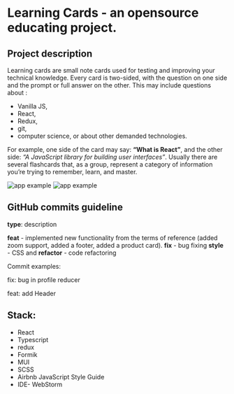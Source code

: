 # Learning Cards - an opensource educating project.

## Project description

Learning cards are small note cards used for testing and improving your technical knowledge. Every card is two-sided, with the question on one side and the prompt or full answer on the other.
This may include questions about :
- Vanilla JS,
- React,
- Redux,
- git,
- computer science,
  or about other demanded technologies.

For example, one side of the card may say:
**“What is React”**,
and the other side:
*“A JavaScript library for building user interfaces”*. Usually there are several flashcards that, as a group, represent a category of information you’re trying to remember, learn, and master.

![app example](src/assets/img/example1.png)
![app example](src/assets/img/example2.png)

## GitHub commits guideline

**type**: description

**feat** - implemented new functionality from the terms of reference (added zoom support, added a footer, added a product card).
**fix** - bug fixing
**style** - CSS and
**refactor** - code refactoring

Commit examples:

fix: bug in profile reducer

feat: add Header

## Stack:
- React
- Typescript
- redux
- Formik
- MUI
- SCSS
- Airbnb JavaScript Style Guide
- IDE- WebStorm


[//]: # (# Learning Cards)

[//]: # (___)

[//]: # (*This project was bootstrapped with [Create React App]&#40;https://github.com/facebook/create-react-app&#41;.*)

[//]: # (___)

[//]: # (## Technology stack)

[//]: # (* TypeScript)

[//]: # (* React)

[//]: # (* Redux)

[//]: # (* React-Redux)

[//]: # (* Redux-Thunk)

[//]: # (* React-Router-dom)

[//]: # (* Axios)

[//]: # (* Material UI)

[//]: # (* Formik)

[//]: # (* HTML)

[//]: # (* CSS)

[//]: # ()
[//]: # (## About)

[//]: # (Learning cards for online training  using the question-answer system)

[//]: # (with the ability to create your own training modules &#40;card decks&#41;,)

[//]: # (as well as their expansion &#40;creating new cards&#41;, editing and privacy)

[//]: # (settings. The project also implemented a learning process with a rating)

[//]: # (system for assessing the knowledge of the material covered and a counter)

[//]: # (for passing training cards. The project has the ability to search for)

[//]: # (educational cards, as well as two-level filtering.)

[//]: # ()
[//]: # (## Documentation)

[//]: # (1. When logging into the project, the user will be taken to the deck page.)

[//]: # (2. If the user is not authorized, he will be redirected to the login page.)

[//]: # (3. If the user is not registered, by clicking on the link 'Sign up' the user can register in the form that opens.)

[//]: # (4. After registration, the user will be redirected to the login page.)

[//]: # (5. If the user is logged in successfully, he will be redirected to the page with the learning cards.)

[//]: # (6. In order to stay in the system for a long period of time the user should click in the checkbox "Remember me".)

[//]: # (7. To search for the desired deck or card, start typing in the Search line the name of the deck or card you are looking for.)

[//]: # (8. To switch to the tab of your decks, click on the 'My' button. To sort the decks by number of cards, move the slider bars to the left and right.)

[//]: # (9. To sort the values in the tables by the desired parameter, hover over the table header and click on the arrow that appears.)

[//]: # (10. To create a new deck, click on the 'Add New Pack' button. In the modal window that appears, enter the name of the deck and use the checkbox to set its privacy.)

[//]: # (11. To edit a deck, click on the 'Pencil' icon in the deck table. Make changes in the window that appears.)

[//]: # (12. To delete a deck, click on the 'Trash' icon in the deck table and confirm the deletion in the modal window that appears.)

[//]: # (13. To go into training mode, click on the 'square academic cap' icon.)

[//]: # (14. In training mode, the name of the training module, a box with a question, number of attempts to answer the question and 'Show answer' button will appear.)

[//]: # (15. By clicking on the 'Show answer' button the user can see the answer and be prompted to evaluate their knowledge of the answer.)

[//]: # (16. Once selected, the 'Next' button will become active, and when clicked, the user will have access to the next question.)

[//]: # (17. Press the 'Back to Packs list' button to end the training mode.)

[//]: # ()
[//]: # (## Distribute)

[//]: # (In order to gain access to educational resources, please follow this)

[//]: # ([link]&#40;https://dmitriykaplan28.github.io/friday/#/login&#41; and [register]&#40;https://dmitriykaplan28.github.io/friday/#/register&#41;.)

[//]: # ()
[//]: # (## Developers)

[//]: # (* [Dmitriy Kaplan]&#40;https://github.com/DmitriyKaplan28&#41;)

[//]: # (* [Evgeniy Cvirko]&#40;https://github.com/EvgeniyCvirko&#41;)

[//]: # (* [Alexey Krop]&#40;https://github.com/AlexeyKrop&#41;)
